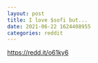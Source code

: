 ```yaml
--- 
layout: post 
title: I love $sofi but... 
date: 2021-06-22 1624408955 
categories: reddit 
--- 
```

https://redd.it/o61ky6